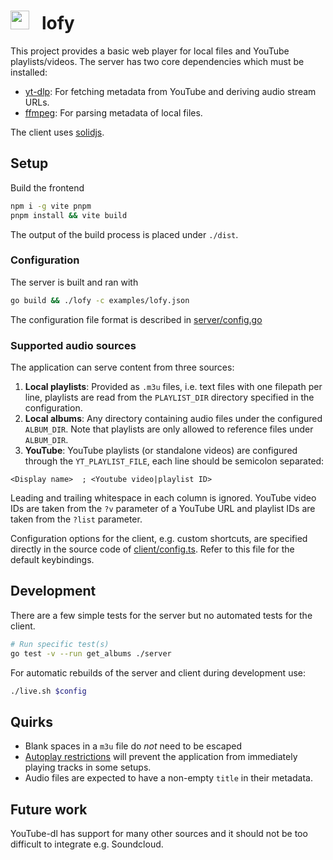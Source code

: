 # <img width=30px height=30px src="https://i.imgur.com/4OCZymB.png">&nbsp;&nbsp; lofy
This project provides a basic web player for local files and YouTube playlists/videos.
The server has two core dependencies which must be installed:
* [yt-dlp](https://github.com/yt-dlp/yt-dlp): For fetching metadata from YouTube and deriving audio stream URLs.
* [ffmpeg](https://ffmpeg.org/): For parsing metadata of local files.

The client uses [solidjs](https://www.solidjs.com/).

## Setup
Build the frontend
```bash
npm i -g vite pnpm
pnpm install && vite build
```
The output of the build process is placed under `./dist`.

### Configuration
The server is built and ran with
```bash
go build && ./lofy -c examples/lofy.json
```
The configuration file format is described in [server/config.go](
/server/config.go)

### Supported audio sources
The application can serve content from three sources:

1. __Local playlists__: Provided as `.m3u` files, i.e. text files with one filepath per line, playlists are read from the `PLAYLIST_DIR` directory specified in the configuration.
2. __Local albums__: Any directory containing audio files under the configured `ALBUM_DIR`. Note that playlists are only allowed to reference files under `ALBUM_DIR`.
3. __YouTube__: YouTube playlists (or standalone videos) are configured through the `YT_PLAYLIST_FILE`, each line should be semicolon separated:
```
<Display name>  ; <Youtube video|playlist ID>
```

Leading and trailing whitespace in each column is ignored. YouTube video IDs
are taken from the `?v` parameter of a YouTube URL and playlist
IDs are taken from the `?list` parameter.

Configuration options for the client, e.g. custom shortcuts, are specified
directly in the source code of [client/config.ts](/client/config.ts). 
Refer to this file for the default keybindings.

## Development
There are a few simple tests for the server but no automated tests for the
client.
```bash
# Run specific test(s)
go test -v --run get_albums ./server
```
For automatic rebuilds of the server and client during development use:
```bash
./live.sh $config
```
## Quirks
* Blank spaces in a `m3u` file do _not_ need to be escaped
* [Autoplay restrictions](https://developer.mozilla.org/en-US/docs/Web/Media/Autoplay_guide#autoplay_availability) will prevent the application from immediately playing tracks in some setups.
* Audio files are expected to have a non-empty `title` in their metadata.

## Future work
YouTube-dl has support for many other sources and it should not be too difficult
to integrate e.g. Soundcloud.

